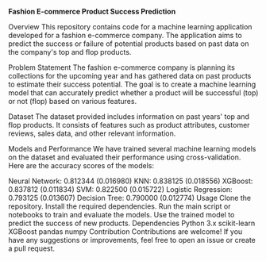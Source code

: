 **Fashion E-commerce Product Success Prediction**


Overview
This repository contains code for a machine learning application developed for a fashion e-commerce company. The application aims to predict the success or failure of potential products based on past data on the company's top and flop products.

Problem Statement
The fashion e-commerce company is planning its collections for the upcoming year and has gathered data on past products to estimate their success potential. The goal is to create a machine learning model that can accurately predict whether a product will be successful (top) or not (flop) based on various features.

Dataset
The dataset provided includes information on past years' top and flop products. It consists of features such as product attributes, customer reviews, sales data, and other relevant information.

Models and Performance
We have trained several machine learning models on the dataset and evaluated their performance using cross-validation. Here are the accuracy scores of the models:

Neural Network: 0.812344 (0.016980)
KNN: 0.838125 (0.018556)
XGBoost: 0.837812 (0.011834)
SVM: 0.822500 (0.015722)
Logistic Regression: 0.793125 (0.013607)
Decision Tree: 0.790000 (0.012774)
Usage
Clone the repository.
Install the required dependencies.
Run the main script or notebooks to train and evaluate the models.
Use the trained model to predict the success of new products.
Dependencies
Python 3.x
scikit-learn
XGBoost
pandas
numpy
Contribution
Contributions are welcome! If you have any suggestions or improvements, feel free to open an issue or create a pull request.
